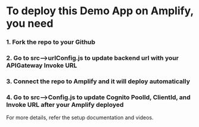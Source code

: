 # To deploy this Demo App on Amplify, you need

### 1. Fork the repo to your Github

### 2. Go to src-->urlConfig.js to update backend url with your APIGateway Invoke URL

### 3. Connect the repo to Amplify and it will deploy automatically

### 4. Go to src-->Config.js to update Cognito PoolId, ClientId, and Invoke URL after your Amplify deployed

For more details, refer the setup documentation and videos. 

